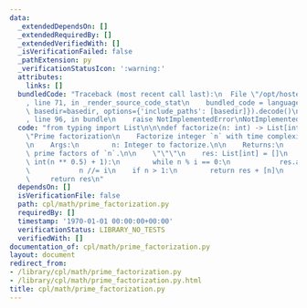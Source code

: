 ```yaml
---
data:
  _extendedDependsOn: []
  _extendedRequiredBy: []
  _extendedVerifiedWith: []
  _isVerificationFailed: false
  _pathExtension: py
  _verificationStatusIcon: ':warning:'
  attributes:
    links: []
  bundledCode: "Traceback (most recent call last):\n  File \"/opt/hostedtoolcache/Python/3.9.2/x64/lib/python3.9/site-packages/onlinejudge_verify/documentation/build.py\"\
    , line 71, in _render_source_code_stat\n    bundled_code = language.bundle(stat.path,\
    \ basedir=basedir, options={'include_paths': [basedir]}).decode()\n  File \"/opt/hostedtoolcache/Python/3.9.2/x64/lib/python3.9/site-packages/onlinejudge_verify/languages/python.py\"\
    , line 96, in bundle\n    raise NotImplementedError\nNotImplementedError\n"
  code: "from typing import List\n\n\ndef factorize(n: int) -> List[int]:\n    \"\"\
    \"Prime factorization\n    Factorize integer `n` with time complexity O(sqrt(n))\n\
    \n    Args:\n        n: Integer to factorize.\n\n    Returns:\n        List of\
    \ prime factors of `n`.\n\n    \"\"\"\n    res: List[int] = []\n    for i in range(2,\
    \ int(n ** 0.5) + 1):\n        while n % i == 0:\n            res.append(i)\n\
    \            n //= i\n    if n > 1:\n        return res + [n]\n    else:\n   \
    \     return res\n"
  dependsOn: []
  isVerificationFile: false
  path: cpl/math/prime_factorization.py
  requiredBy: []
  timestamp: '1970-01-01 00:00:00+00:00'
  verificationStatus: LIBRARY_NO_TESTS
  verifiedWith: []
documentation_of: cpl/math/prime_factorization.py
layout: document
redirect_from:
- /library/cpl/math/prime_factorization.py
- /library/cpl/math/prime_factorization.py.html
title: cpl/math/prime_factorization.py
---
```

